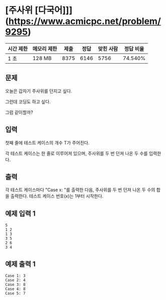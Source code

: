 

# [주사위 [다국어]]](https://www.acmicpc.net/problem/9295)

| 시간 제한 | 메모리 제한 | 제출 | 정답 | 맞힌 사람 | 정답 비율 |
| --- | --- | --- | --- | --- | --- |
| 1 초 | 128 MB | 8375 | 6146 | 5756 | 74.540% |

## 문제

오늘은 갑자기 주사위를 던지고 싶다.

그런데 코딩도 하고 싶다.

그럼 같이할까?

## 입력

첫째 줄에 테스트 케이스의 개수 T가 주어진다.

각 테스트 케이스는 한 줄로 이루어져 있으며, 주사위를 두 번 던져 나온 두 수를 입력한다.

## 출력

각 테스트 케이스마다 "Case x: "를 출력한 다음, 주사위를 두 번 던져 나온 두 수의 합을 출력한다. 테스트 케이스 번호(x)는 1부터 시작한다.

## 예제 입력 1

```
5
1 2
1 3
3 5
2 6
3 4

```

## 예제 출력 1

```
Case 1: 3
Case 2: 4
Case 3: 8
Case 4: 8
Case 5: 7
```
